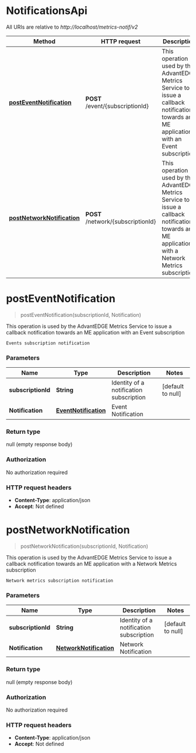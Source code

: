 # NotificationsApi

All URIs are relative to *http://localhost/metrics-notif/v2*

Method | HTTP request | Description
------------- | ------------- | -------------
[**postEventNotification**](NotificationsApi.md#postEventNotification) | **POST** /event/{subscriptionId} | This operation is used by the AdvantEDGE Metrics Service to issue a callback notification towards an ME application with an Event subscription
[**postNetworkNotification**](NotificationsApi.md#postNetworkNotification) | **POST** /network/{subscriptionId} | This operation is used by the AdvantEDGE Metrics Service to issue a callback notification towards an ME application with a Network Metrics subscription


<a name="postEventNotification"></a>
# **postEventNotification**
> postEventNotification(subscriptionId, Notification)

This operation is used by the AdvantEDGE Metrics Service to issue a callback notification towards an ME application with an Event subscription

    Events subscription notification

### Parameters

Name | Type | Description  | Notes
------------- | ------------- | ------------- | -------------
 **subscriptionId** | **String**| Identity of a notification subscription | [default to null]
 **Notification** | [**EventNotification**](../Models/EventNotification.md)| Event Notification |

### Return type

null (empty response body)

### Authorization

No authorization required

### HTTP request headers

- **Content-Type**: application/json
- **Accept**: Not defined

<a name="postNetworkNotification"></a>
# **postNetworkNotification**
> postNetworkNotification(subscriptionId, Notification)

This operation is used by the AdvantEDGE Metrics Service to issue a callback notification towards an ME application with a Network Metrics subscription

    Network metrics subscription notification

### Parameters

Name | Type | Description  | Notes
------------- | ------------- | ------------- | -------------
 **subscriptionId** | **String**| Identity of a notification subscription | [default to null]
 **Notification** | [**NetworkNotification**](../Models/NetworkNotification.md)| Network Notification |

### Return type

null (empty response body)

### Authorization

No authorization required

### HTTP request headers

- **Content-Type**: application/json
- **Accept**: Not defined

